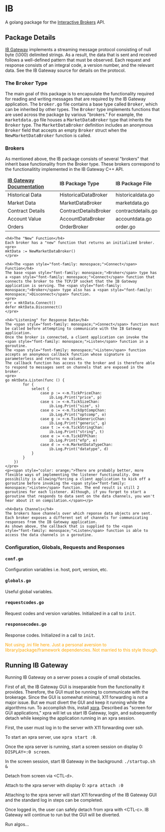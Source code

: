 <h1>IB</h1>

<p>A golang package for the <a href="http://www.interactivebrokers.com">Interactive Brokers</a> API.</p>

<h2>Package Details</h2>

<p>
	<a href="http://www.interactivebrokers.com">IB Gateway</a> implements a streaming message protocol consisting of null byte (\000) delimited strings. 
	As a result, the data that is sent and received follows a well-defined pattern that must be observed.
	Each request and response consists of an integral code, a version number, and the relevant data. See the IB Gateway source for details on the protocol.
</p>
<h3>The <span style="font-family: monospace;">Broker</span> Type</h3>
<p>
	The main goal of this package is to encapsulate the functionality required for reading and writing messages that are required by the IB Gateway application.
	The <span style="font-family: monospace">broker.go</span> file contains a base type called <span style="font-family: monospace">Broker</span>, which can be inherited by other types.
	The <span style="font-family: monospace">Broker</span> type implements functions that are used across the package by various "brokers."
	For example, the <span style="font-family: monospace">marketdata.go</span> file houses a <span style="font-family: monospace">MarketDataBroker</span> type that inherits the <span style="font-family: monospace">Broker</span> type.
	The <span style="font-family: monospace">MarketDataBroker</span> definition includes an anonymous <span style="font-family: monospace">Broker</span> field that accepts an empty <span style="font-family: monospace">Broker</span> struct when the <span style="font-family: monospace">NewMarketDataBroker</span> function is called.
</p>
<h3>Brokers</h3>
<p>
	As mentioned above, the IB package consists of several "brokers" that inherit base functionality from the <span "font-family: monospace;">Broker</span> type.
	These brokers correspond to the functionalitity implemented in the IB Gateway C++ API.
	<table>
		<thead>
			<tr style="font-weight: 600;">
				<td><a href="http://www.interactivebrokers.com">IB Gateway Documentation</a></td>
				<td>IB Package Type</td>
				<td>IB Package File</td>
			</tr>
		</thead>
		<tbody>
			<tr>
				<td>Historical Data</td>
				<td>HistoricalDataBroker</td>
				<td>historicaldata.go</td>
			</tr>
			<tr>
				<td>Market Data</td>
				<td>MarketDataBroker</td>
				<td>marketdata.go</td>
			</tr>
			<tr>
				<td>Contract Details</td>
				<td>ContractDetailsBroker</td>
				<td>contractdetails.go</td>
			</tr>
			<tr>
				<td>Account Value</td>
				<td>AccountDataBroker</td>
				<td>accountdata.go</td>
			</tr>
			<tr>
				<td>Orders</td>
				<td>OrderBroker</td>
				<td>order.go</td>
			</tr>
		</tbody>
	</table>
	
	<h4>The "New" Function</h4>
	Each broker has a "new" function that returns an initialized broker.
	<pre>
	mktData := NewMarketDataBroker()
	</pre>

	<h4>The <span style="font-family: monospace;">Connect</span> Function</h4>
	The base <span style="font-family: monospace;">Broker</span> type has a <span style="font-family: monospace;">Connect</span> function that connects the broker to the TCP/IP socket that the IB Gateway application is serving. The <span style="font-family: monospace;">Broker</span> type also has a <span style="font-family: monospace;">Disconnect</span> function.
	<pre>
	err = mktData.Connect()
	defer mktData.Disconnect()
	</pre>

	<h4>"Listening" for Response Data</h4>
	The <span style="font-family: monospace;">Connect</span> function must be called before attempting to communicate with the IB Gateway application.
	Once the broker is connected, a client application can invoke the <span style="font-family: monospace;">Listen</span> function in a goroutine.
	The <span style="font-family: monospace;">Listen</span> function accepts an anonymous callback function whose signature is parameterless and returns no values.
	The callback function has access to the broker and is therefore able to respond to messages sent on channels that are exposed in the broker.
	<pre>
	go mktData.Listen(func () {
			for {
				select {
					case p := <-m.TickPriceChan:
						ib.Log.Print("price", p)
					case s := <-m.TickSizeChan:
						ib.Log.Print("size", s)
					case o := <-m.TickOptCompChan:
						ib.Log.Print("optcomp", o)
					case g := <-m.TickGenericChan:
						ib.Log.Print("generic", g)
					case t := <-m.TickStringChan:
						ib.Log.Print("string", t)
					case e := <-m.TickEFPChan:
						ib.Log.Print("efp", e)
					case d := <-m.MarketDataTypeChan:
						ib.Log.Print("datatype", d)
				}
			}
		})
	</pre>
	<p><span style="color: orange;">There are probably better, more flexible ways of implementing the listener functionality. One possibility is allowing/forcing a client application to kick off a goroutine before invoking the <span style="font-family: monospace;">Listen</span> function. The end result is still 2 goroutines for each listener. Although, if you forget to start a goroutine that responds to data sent on the data channels, you won't hear about it on compilation.</span></p>

	<h4>Data Channels</h4>
	The brokers have channels over which reponse data objects are sent. 
	Each broker exposes a different set of channels for communicating responses from the IB Gateway application.
	As shown above, the callback that is supplied to the <span style="font-family: monospace;">Listen</span> function is able to access the data channels in a goroutine.
</p>
<h3>Configuration, Globals, Requests and Responses</h3>
<p>
	<h4><span style="font-family: monospace;">conf.go</span></h4>
	<p>Configuration variables i.e. host, port, version, etc.</p>
	<h4><span style="font-family: monospace;">globals.go</span></h4>
	<p>Useful global variables.</p>
	<h4><span style="font-family: monospace;">requestcodes.go</span></h4>
	<p>Request codes and version variables. Initialized in a call to <span style="font-family: monospace;">init</span>.</p>
	<h4><span style="font-family: monospace;">responsecodes.go</span></h4>
	<p>Response codes. Initialized in a call to <span style="font-family: monospace;">init</span>.</p>
	<p><span style="color: orange;">Not using .ini file here. Just a personal aversion to library/package/framework dependencies. Not married to this style though.</span></p>
</p>
<h2>Running IB Gateway</h2>
<p>
	Running IB Gateway on a server poses a couple of small obstacles.
</p>
<p>
	First of all, the IB Gateway GUI is inseparable from the functionality it provides. Therefore, the GUI must be running to communicate with the brokerage. Since the GUI is somewhat minimal, X11 forwarding is not a major issue. But we must divert the GUI and keep it running while the algorithms run. To accomplish this, install <a href="http://www.xpra.org">xpra</a>. Described as "screen for GUI applications," xpra will let us start IB Gateway, login, and subsequently detach while keeping the application running in an xpra session. 
	<p>First, the user must log in to the server with X11 forwarding over ssh.<p>
	<p>To start an xpra server, use <span style="font-family: monospace;">xpra start :0</span>.</p>
	<p>Once the xpra server is running, start a screen session on display 0: <span style="font-family: monospace;">DISPLAY=:0 screen</span>.</p>
	<p>In the screen session, start IB Gateway in the background: <span style="font-family: monospace;">./startup.sh &</span>
	<p>Detach from screen via &lt;CTL-d&gt;.</p>
	<p>Attach to the xpra server with display 0: <span style="font-family: monospace;">xpra attach :0</span></p>
	<p>Attaching to the xpra server will start X11 forwarding of the IB Gateway GUI and the standard log in steps can be completed.</p>
	<p>Once logged in, the user can safely detach from xpra with &lt;CTL-c&gt;. IB Gateway will continue to run but the GUI will be diverted.</p>
	<p>Run algos...</p>
</p> 
